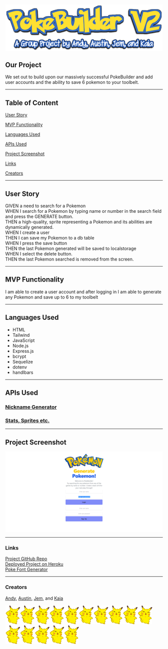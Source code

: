 ![PokeBuilder Logo](./public/images/PokeBuilder-V2.png)
## Our Project 

We set out to build upon our massively successful PokeBuilder and add user accounts and the ability to save 6 pokemon to your toolbelt.

---

## Table of Content
[User Story](#user-story)

[MVP Functionality](#mvp-functionality)

[Languages Used](#languages-used)

[APIs Used](#apis-used)

[Project Screenshot](#project-screenshot)

[Links](#links)

[Creators](#creators)

---
## User Story
GIVEN a need to search for a Pokemon</br>
WHEN I search for a Pokemon by typing name or number in the search field and press the GENERATE button.</br>
THEN a high-quality, sprite representing a Pokemon and its abilities are dynamically generated.</br>
WHEN I create a user</br>
THEN I can save my Pokemon to a db table</br>
WHEN I press the save button</br>
THEN the last Pokemon generated will be saved to localstorage</br>
WHEN I select the delete button.</br>
THEN the last Pokemon searched is removed from the screen.</br>

---
## MVP Functionality
I am able to create a user account and after logging in I am able to generate any Pokemon and save up to 6 to my toolbelt <br>

---
## Languages Used
* HTML
* Tailwind
* JavaScript
* Node.js
* Express.js
* bcrypt
* Sequelize
* dotenv
* handlbars
---
## APIs Used 

### [Nickname Generator](https://fungenerators.com/name/pokemon/) <br>
### [Stats, Sprites etc.](https://pokeapi.co/)

---
## Project Screenshot
![Project Screenshot](./public/images/screenshot-v2.png)

---
### Links
[Project GitHub Repo](https://github.com/irvingjem/poke-builder-V2) <br>
[Deployed Project on Heroku](https://pokebuilder-v2.herokuapp.com) <br>
[Poke Font Generator](https://textcraft.net/style/Textcraft/pokemon)<br>

---
### Creators
[Andy](https://github.com/superfishal), [Austin](https://github.com/KingAusti), [Jem](https://github.com/irvingjem), and [Kaia](https://github.com/kaiafay)

![Happy Dancing Pikachu](./public/images/happy-pikachu.gif)![Happy Dancing Pikachu](./public/images/happy-pikachu.gif)![Happy Dancing Pikachu](./public/images/happy-pikachu.gif)![Happy Dancing Pikachu](./public/images/happy-pikachu.gif)![Happy Dancing Pikachu](./public/images/happy-pikachu.gif)![Happy Dancing Pikachu](./public/images/happy-pikachu.gif)![Happy Dancing Pikachu](./public/images/happy-pikachu.gif)![Happy Dancing Pikachu](./public/images/happy-pikachu.gif)![Happy Dancing Pikachu](./public/images/happy-pikachu.gif)![Happy Dancing Pikachu](./public/images/happy-pikachu.gif)![Happy Dancing Pikachu](./public/images/happy-pikachu.gif)![Happy Dancing Pikachu](./public/images/happy-pikachu.gif)![Happy Dancing Pikachu](./public/images/happy-pikachu.gif)![Happy Dancing Pikachu](./public/images/happy-pikachu.gif)![Happy Dancing Pikachu](./public/images/happy-pikachu.gif)<br>